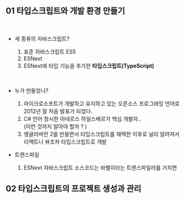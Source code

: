 ## 01 타입스크립트와 개발 환경 만들기

<br/>

- 세 종류의 자바스크립트?

  1.  표준 자바스크립트 ES5
  2.  ESNext
  3.  ESNext에 타입 기능을 추가한 **타입스크립트(TypeScript)**

<br/>

- 누가 만들었나?<br/>

  1. 마이크로소프트가 개발하고 유지하고 있는 오픈소스 프로그래밍 언어로<br/> 2012년 말 처음 발표가 되었다.
  2. C# 언어 창시한 아네르스 하일스베르가 핵심 개발자..
     <br/> (이런 것까지 알아야 할까 ? )
  3. 앵귤러버전 2를 만들면서 타입스크립트를 채택한 이후로 널리 알려져서 <br/> 리액트나 뷰조차 타입스크립트로 개발

- 트랜스파일<br/>
  1. ESNext 자바스크립트 소스코드는 바벨이라는 트랜스파일러를 거치면

## 02 타입스크립트의 프로젝트 생성과 관리
